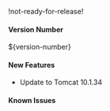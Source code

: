 !not-ready-for-release!

#### Version Number
${version-number}

#### New Features

- Update to Tomcat 10.1.34

#### Known Issues
